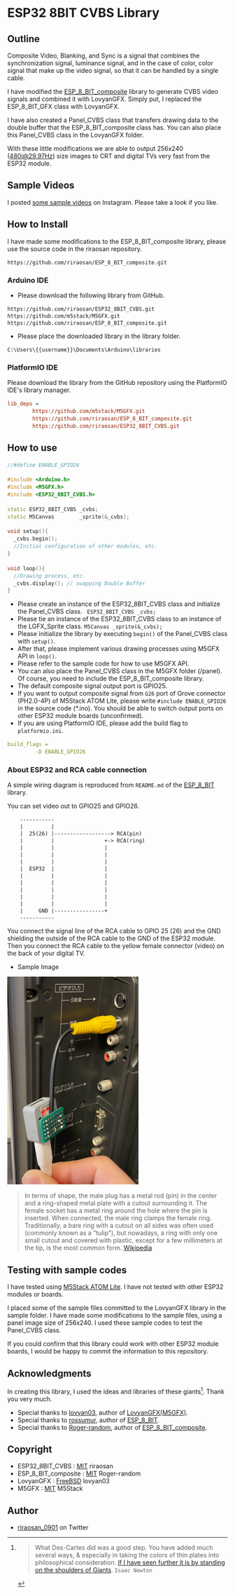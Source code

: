
# ESP32 8BIT CVBS Library

## Outline

Composite Video, Blanking, and Sync is a signal that combines the synchronization signal, luminance signal, and in the case of color, color signal that make up the video signal, so that it can be handled by a single cable.

I have modified the [ESP_8_BIT_composite](https://github.com/Roger-random/ESP_8_BIT_composite.git) library to generate CVBS video signals and combined it with LovyanGFX. Simply put, I replaced the ESP_8_BIT_GFX class with LovyanGFX.

I have also created a Panel_CVBS class that transfers drawing data to the double buffer that the ESP_8_BIT_composite class has. You can also place this Panel_CVBS class in the LovyanGFX folder.

With these little modifications we are able to output 256x240 (480i@29.97Hz) size images to CRT and digital TVs very fast from the ESP32 module.

## Sample Videos

I posted [some sample videos](https://www.instagram.com/p/CbXvBUovzNE/?utm_source=ig_web_copy_link) on Instagram. Please take a look if you like.

## How to Install

I have made some modifications to the ESP_8_BIT_composite library, please use the source code in the riraosan repository.
```
https://github.com/riraosan/ESP_8_BIT_composite.git
```

### Arduino IDE

- Please download the following library from GitHub.

```
https://github.com/riraosan/ESP32_8BIT_CVBS.git
https://github.com/m5stack/M5GFX.git
https://github.com/riraosan/ESP_8_BIT_composite.git
```

- Please place the downloaded library in the library folder.

```powershell:Windows10
C:\Users\{{username}}\Documents\Arduino\libraries
```

### PlatformIO IDE

Please download the library from the GitHub repository using the PlatformIO IDE's library manager.

```yaml:platformio.ini
lib_deps =
        https://github.com/m5stack/M5GFX.git
        https://github.com/riraosan/ESP_8_BIT_composite.git
        https://github.com/riraosan/ESP32_8BIT_CVBS.git
```

## How to use

```cpp
//#define ENABLE_GPIO26

#include <Arduino.h>
#include <M5GFX.h>
#include <ESP32_8BIT_CVBS.h>

static ESP32_8BIT_CVBS _cvbs;
static M5Canvas        _sprite(&_cvbs);

void setup(){
  _cvbs.begin();
  //Initial configuration of other modules, etc.
}

void loop(){
  //Drawing process, etc.
  _cvbs.display(); // swapping Double Buffer
}
```

- Please create an instance of the ESP32_8BIT_CVBS class and initialize the Panel_CVBS class. ` ESP32_8BIT_CVBS _cvbs;`
- Please tie an instance of the ESP32_8BIT_CVBS class to an instance of the LGFX_Sprite class. `M5Canvas _sprite(&_cvbs);`
- Please initialize the library by executing `begin()` of the Panel_CVBS class with `setup()`.
- After that, please implement various drawing processes using M5GFX API in `loop()`.
- Please refer to the sample code for how to use M5GFX API.
- You can also place the Panel_CVBS class in the M5GFX folder (/panel). Of course, you need to include the ESP_8_BIT_composite library.
- The default composite signal output port is GPIO25.
- If you want to output composite signal from `G26` port of Grove connector (PH2.0-4P) of M5Stack ATOM Lite, please write `#include ENABLE_GPIO26` in the source code (*.ino). You should be able to switch output ports on other ESP32 module boards (unconfirmed).
- If you are using PlatformIO IDE, please add the build flag to `platformio.ini`.

```yaml
build_flags =
         -D ENABLE_GPIO26
```

### About ESP32 and RCA cable connection

A simple wiring diagram is reproduced from `README.md` of the [ESP_8_BIT](https://github.com/rossumur/esp_8_bit.git) library.

You can set video out to GPIO25 and GPIO26.

```
    -----------
    |         |
    |  25(26) |------------------> RCA(pin)
    |         |                +-> RCA(ring)
    |         |                |
    |         |                |
    |         |                |
    |  ESP32  |                |
    |         |                |
    |         |                |
    |         |                |
    |         |                |
    |         |                |
    |     GND |----------------+
    -----------
```

You connect the signal line of the RCA cable to GPIO 25 (26) and the GND shielding the outside of the RCA cable to the GND of the ESP32 module.
Then you connect the RCA cable to the yellow female connector (video) on the back of your digital TV.

- Sample Image

<img src="./docs/images/RCA_sample2.JPG" width="300">

> In terms of shape, the male plug has a metal rod (pin) in the center and a ring-shaped metal plate with a cutout surrounding it. The female socket has a metal ring around the hole where the pin is inserted. When connected, the male ring clamps the female ring. Traditionally, a bare ring with a cutout on all sides was often used (commonly known as a "tulip"), but nowadays, a ring with only one small cutout and covered with plastic, except for a few millimeters at the tip, is the most common form.
> [Wikipedia](https://ja.wikipedia.org/wiki/RCA%E7%AB%AF%E5%AD%90)

## Testing with sample codes

I have tested using [M5Stack ATOM Lite](https://shop.m5stack.com/collections/m5-controllers/products/atom-lite-esp32-development-kit). I have not tested with other ESP32 modules or boards.

I placed some of the sample files committed to the LovyanGFX library in the sample folder. I have made some modifications to the sample files, using a panel image size of 256x240. I used these sample codes to test the Panel_CVBS class.

If you could confirm that this library could work with other ESP32 module boards, I would be happy to commit the information to this repository.

## Acknowledgments

In creating this library, I used the ideas and libraries of these giants[^1]. Thank you very much.

- Special thanks to [lovyan03](https://github.com/lovyan03), author of [LovyanGFX(M5GFX)](https://github.com/lovyan03/LovyanGFX.git).
- Special thanks to [rossumur](https://github.com/rossumur), author of [ESP_8_BIT](https://github.com/rossumur/esp_8_bit).
- Special thanks to [Roger-random](https://github.com/Roger-random), author of [ESP_8_BIT_composite](https://github.com/Roger-random/ESP_8_BIT_composite.git).

## Copyright

- ESP32_8BIT_CVBS : [MIT](https://github.com/riraosan/ESP32_8BIT_CVBS/blob/master/LICENSE) riraosan
- ESP_8_BIT_composite  : [MIT](https://github.com/Roger-random/ESP_8_BIT_composite/blob/main/LICENSE) Roger-random
- LovyanGFX : [FreeBSD](https://github.com/lovyan03/LovyanGFX/blob/master/license.txt) lovyan03
- M5GFX : [MIT](https://github.com/m5stack/M5GFX/blob/master/LICENSE) M5Stack

## Author

- [riraosan_0901](https://twitter.com/riraosan_0901) on Twitter

[^1]: > What Des-Cartes did was a good step. You have added much several ways, & especially in taking the colors of thin plates into philosophical consideration. [If I have seen further it is by standing on the shoulders of Giants](https://en.wikipedia.org/wiki/Standing_on_the_shoulders_of_giants).
`Isaac Newton` 
